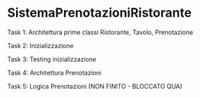 # SistemaPrenotazioniRistorante
 
Task 1: Architettura prime classi Ristorante, Tavolo, Prenotazione

Task 2: Inizializzazione

Task 3: Testing inizializzazione

Task 4: Architettura Prenotazioni

Task 5: Logica Prenotazioni (NON FINITO - BLOCCATO QUA)
